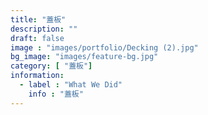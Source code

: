 ```yaml
---
title: "蓋板"
description: ""
draft: false
image : "images/portfolio/Decking (2).jpg"
bg_image: "images/feature-bg.jpg"
category: [ "蓋板"]
information:
  - label : "What We Did"
    info : "蓋板"
---
```



